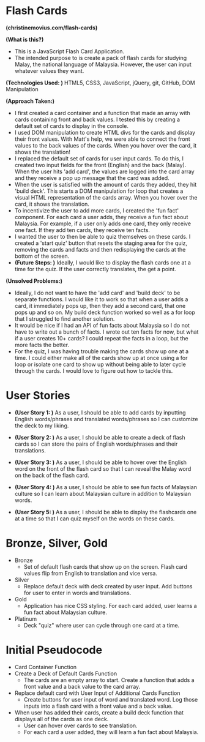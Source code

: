 # Flash Cards
**(christinemovius.com/flash-cards)**

**(What is this?)**
  * This is a JavaScript Flash Card Application.
  * The intended purpose to is create a pack of flash cards for studying Malay, the national language of Malaysia. However, the user can input whatever values they want.

**(Technologies Used: )** HTML5, CSS3, JavaScript, jQuery, git, GitHub, DOM Manipulation

**(Approach Taken:)**
* I first created a card container and a function that made an array with cards containing front and back values. I tested this by creating a default set of cards to display in the console.
* I used DOM manipulation to create HTML divs for the cards and display their front values. With Matt's help, we were able to connect the front values to the back values of the cards. When you hover over the card, it shows the translation!
* I replaced the default set of cards for user input cards. To do this, I created two input fields for the front (English) and the back (Malay). When the user hits 'add card', the values are logged into the card array and they receive a pop up message that the card was added.
* When the user is satisfied with the amount of cards they added, they hit 'build deck'. This starts a DOM manipulation for loop that creates a visual HTML representation of the cards array. When you hover over the card, it shows the translation.
* To incentivize the user to add more cards, I created the 'fun fact' component. For each card a user adds, they receive a fun fact about Malaysia. For example, if a user only adds one card, they only receive one fact. If they add ten cards, they receive ten facts.
* I wanted the user to then be able to quiz themselves on these cards. I created a 'start quiz' button that resets the staging area for the quiz, removing the cards and facts and then redisplaying the cards at the bottom of the screen.
* **(Future Steps: )** Ideally, I would like to display the flash cards one at a time for the quiz. If the user correctly translates, the get a point.

**(Unsolved Problems:)**
* Ideally, I do not want to have the 'add card' and 'build deck' to be separate functions. I would like it to work so that when a user adds a card, it immediately pops up, then they add a second card, that one pops up and so on. My build deck function worked so well as a for loop that I struggled to find another solution.
* It would be nice if I had an API of fun facts about Malaysia so I do not have to write out a bunch of facts. I wrote out ten facts for now, but what if a user creates 10+ cards? I could repeat the facts in a loop, but the more facts the better.
* For the quiz, I was having trouble making the cards show up one at a time. I could either make all of the cards show up at once using a for loop or isolate one card to show up without being able to later cycle through the cards. I would love to figure out how to tackle this.

# User Stories
  * **(User Story 1: )** As a user, I should be able to add cards by inputting English words/phrases and translated words/phrases so I can customize the deck to my liking.

  * **(User Story 2: )** As a user, I should be able to create a deck of flash cards so I can store the pairs of English words/phrases and their translations.

  * **(User Story 3: )** As a user, I should be able to hover over the English word on the front of the flash card so that I can reveal the Malay word on the back of the flash card.

  * **(User Story 4: )** As a user, I should be able to see fun facts of Malaysian culture so I can learn about Malaysian culture in addition to Malaysian words.

  * **(User Story 5: )** As a user, I should be able to display the flashcards one at a time so that I can quiz myself on the words on these cards.

# Bronze, Silver, Gold
  * Bronze
    * Set of default flash cards that show up on the screen. Flash card values flip from English to translation and vice versa.
  * Silver
    * Replace default deck with deck created by user input. Add buttons for user to enter in words and translations.
  * Gold
    * Application has nice CSS styling. For each card added, user learns a fun fact about Malaysian culture.
  * Platinum
    * Deck "quiz" where user can cycle through one card at a time.

# Initial Pseudocode
  * Card Container Function
  * Create a Deck of Default Cards Function
    * The cards are an empty array to start. Create a function that adds a front value and a back value to the card array.
  * Replace default card with User Input of Additional Cards Function
    * Create buttons for user input of word and translated word. Log those inputs into a flash card with a front value and a back value.
  * When user has added their cards, create a build deck function that displays all of the cards as one deck.
    * User can hover over cards to see translation.
    * For each card a user added, they will learn a fun fact about Malaysia.

